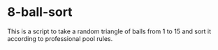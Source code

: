 # 8-ball-sort
This is a script to take a random triangle of balls from 1 to 15 and sort it according to professional pool rules.
